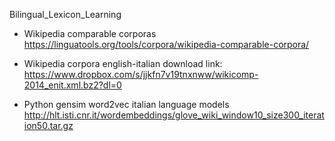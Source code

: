 Bilingual_Lexicon_Learning

* Wikipedia comparable corporas https://linguatools.org/tools/corpora/wikipedia-comparable-corpora/
 
* Wikipedia corpora english-italian download link: https://www.dropbox.com/s/jjkfn7v19tnxnww/wikicomp-2014_enit.xml.bz2?dl=0

* Python gensim word2vec italian language models http://hlt.isti.cnr.it/wordembeddings/glove_wiki_window10_size300_iteration50.tar.gz
